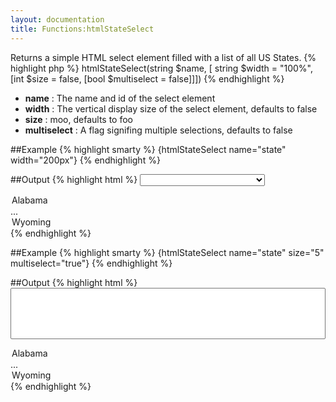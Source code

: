 ```yaml
---
layout: documentation
title: Functions:htmlStateSelect
---
```


Returns a simple HTML select element filled with a list of all US States.
{% highlight php %}
htmlStateSelect(string $name, [ string $width = "100%", [int $size = false, [bool $multiselect = false]]])
{% endhighlight %}

* **name** : The name and id of the select element
* **width** : The vertical display size of the select element, defaults to false
* **size** : moo, defaults to foo
* **multiselect** : A flag signifing multiple selections, defaults to false

##Example
{% highlight smarty %}
{htmlStateSelect name="state" width="200px"}
{% endhighlight %}

##Output
{% highlight html %}
<select name="state" id="state" style="width:200px;">
 <option value="AL">Alabama</option>
 ...
 <option value="WY">Wyoming</option>
</select>
{% endhighlight %}

##Example
{% highlight smarty %}
{htmlStateSelect name="state" size="5" multiselect="true"}
{% endhighlight %}

##Output
{% highlight html %}
<select name="state" id="state" style="width:100%;" size="5" multiple="multiple">
 <option value="AL">Alabama</option>
 ...
 <option value="WY">Wyoming</option>
</select>
{% endhighlight %}